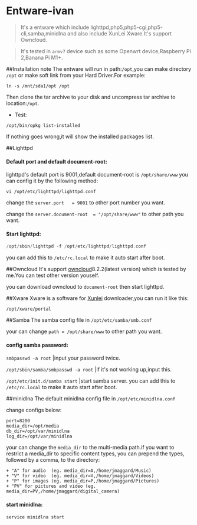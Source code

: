 # Entware-ivan

>It's a entware which include lighttpd,php5,php5-cgi,php5-cli,samba,minidlna and also include XunLei Xware.It's support Owncloud.

>It's tested in `armv7` device such as some Openwrt device,Raspberry Pi 2,Banana Pi M1+.

##Installation note
The entware will run in path:`/opt`,you can make directory `/opt` or make soft link from your Hard Driver.For example:
```
ln -s /mnt/sda1/opt /opt
```
Then clone the tar archive to your disk and uncompress tar archive to location:`/opt`.

* Test:

```
/opt/bin/opkg list-installed
```
If nothing goes wrong,it will show the installed packages list.

##Lighttpd
#### Default port and default document-root:

lighttpd's default port is 9001,default document-root is `/opt/share/www` you can config it by the following method:
```
vi /opt/etc/lighttpd/lighttpd.conf
```
change the `server.port   = 9001` to other port number you want.

change the `server.document-root  = "/opt/share/www"` to other path you want.

#### Start lighttpd: 

```php
/opt/sbin/lighttpd -f /opt/etc/lighttpd/lighttpd.conf
```
you can add this to `/etc/rc.local` to make it auto start after boot.

##Owncloud
It's support [owncloud](https://owncloud.org/install/#instructions-server)8.2.2(latest version) which is tested by me.You can test other version youself.

you can download owncloud to `document-root` then start lighttpd.

##Xware
Xware is a software for [Xunlei](http://luyou.xunlei.com/thread-12545-1-1.html) downloader,you can run it like this:
```
/opt/xware/portal
```
##Samba
The samba config file in `/opt/etc/samba/smb.conf`

your can change `path = /opt/share/www` to other path you want.

#### config samba password:

`smbpasswd -a root` |input your password twice.

`/opt/sbin/samba/smbpasswd -a root` |if it's not working up,input this.

`/opt/etc/init.d/samba start` |start samba server. you can add this to `/etc/rc.local` to make it auto start after boot.

##minidlna
The default minidlna config file in `/opt/etc/minidlna.conf`

change configs below:
```
port=8200
media_dir=/opt/media
db_dir=/opt/var/minidlna
log_dir=/opt/var/minidlna
```
your can change the `media_dir` to the multi-media path.if you want to restrict a media_dir to specific content types, you can prepend the types, followed by a comma, to the directory:
```
+ "A" for audio  (eg. media_dir=A,/home/jmaggard/Music)
+ "V" for video  (eg. media_dir=V,/home/jmaggard/Videos)
+ "P" for images (eg. media_dir=P,/home/jmaggard/Pictures)
+ "PV" for pictures and video (eg. media_dir=PV,/home/jmaggard/digital_camera)
```

#### start minidlna:

```
service minidlna start
```
